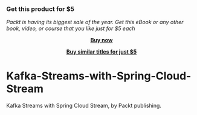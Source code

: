 
### Get this product for $5

<i>Packt is having its biggest sale of the year. Get this eBook or any other book, video, or course that you like just for $5 each</i>


<b><p align='center'>[Buy now](https://packt.link/9781801811422)</p></b>


<b><p align='center'>[Buy similar titles for just $5](https://subscription.packtpub.com/search)</p></b>


# Kafka-Streams-with-Spring-Cloud-Stream
Kafka Streams with Spring Cloud Stream, by Packt publishing.
